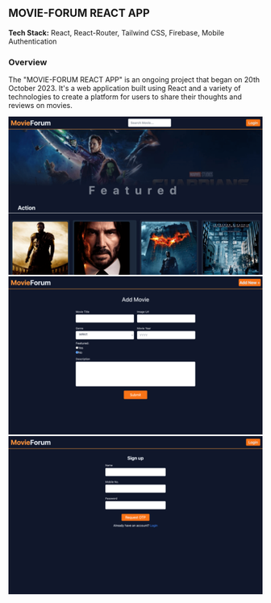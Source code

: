 ## MOVIE-FORUM REACT APP

**Tech Stack:** React, React-Router, Tailwind CSS, Firebase, Mobile Authentication

### Overview

The "MOVIE-FORUM REACT APP" is an ongoing project that began on 20th October 2023. It's a web application built using React and a variety of technologies to create a platform for users to share their thoughts and reviews on movies.

![Screenshot 1](public/3.png)
![Screenshot 2](public/2.png)
![Screenshot 3](public/1.png)
